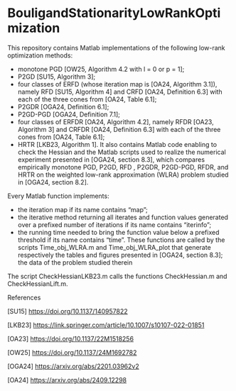 # BouligandStationarityLowRankOptimization

This repository contains Matlab implementations of the following low-rank optimization methods:
- monotone PGD [OW25, Algorithm 4.2 with l = 0 or p = 1];
- P2GD [SU15, Algorithm 3];
- four classes of ERFD (whose iteration map is [OA24, Algorithm 3.1]), namely RFD [SU15, Algorithm 4] and CRFD [OA24, Definition 6.3] with each of the three cones from [OA24, Table 6.1];
- P2GDR [OGA24, Definition 6.1];
- P2GD-PGD [OGA24, Definition 7.1];
- four classes of ERFDR [OA24, Algorithm 4.2], namely RFDR [OA23, Algorithm 3] and CRFDR [OA24, Definition 6.3] with each of the three cones from [OA24, Table 6.1];
- HRTR [LKB23, Algorithm 1].
It also contains Matlab code enabling to check the Hessian and the Matlab scripts used to realize the numerical experiment presented in [OGA24, section 8.3], which compares empirically monotone PGD, P2GD, RFD , P2GDR, P2GD-PGD, RFDR, and HRTR on the weighted low-rank approximation (WLRA) problem studied in [OGA24, section 8.2].

Every Matlab function implements:
- the iteration map if its name contains “map”;
- the iterative method returning all iterates and function values generated over a prefixed number of iterations if its name contains “iterinfo”;
- the running time needed to bring the function value below a prefixed threshold if its name contains “time”.
These functions are called by the scripts Time_obj_WLRA.m and Time_obj_WLRA_plot that generate respectively the tables and figures presented in [OGA24, section 8.3]; the data of the problem studied therein

The script CheckHessianLKB23.m calls the functions CheckHessian.m and CheckHessianLift.m.

References

[SU15] https://doi.org/10.1137/140957822

[LKB23] https://link.springer.com/article/10.1007/s10107-022-01851

[OA23] https://doi.org/10.1137/22M1518256

[OW25] https://doi.org/10.1137/24M1692782

[OGA24] https://arxiv.org/abs/2201.03962v2

[OA24] https://arxiv.org/abs/2409.12298
